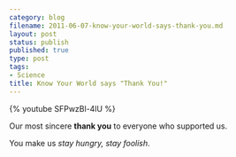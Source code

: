 ```yaml
--- 
category: blog
filename: 2011-06-07-know-your-world-says-thank-you.md
layout: post
status: publish
published: true
type: post
tags: 
- Science
title: Know Your World says "Thank You!"
---
```

{% youtube SFPwzBl-4lU %}

Our most sincere <strong>thank you</strong> to everyone who supported us.

You make us <em>stay hungry, stay foolish</em>.
